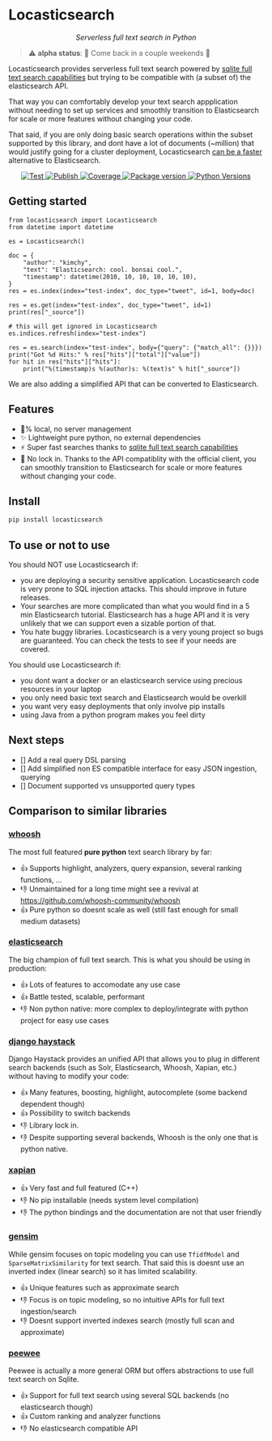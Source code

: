 # Locasticsearch

<p align="center">
    <em>Serverless full text search in Python</em>
</p>

> ⚠️ **alpha status**: 🚧 Come back in a couple weekends 🚧

Locasticsearch provides serverless full text search powered by [sqlite full text search capabilities](https://www.sqlite.org/fts5.html) but trying to be compatible with (a subset of) the elasticsearch API.

That way you can comfortably develop your text search appplication without needing to set up services and smoothly transition to Elasticsearch for scale or more features without changing your code.

That said, if you are only doing basic search operations within the subset supported by this library, and dont have a lot of documents (~million) that would justify going for a cluster deployment, Locasticsearch [can be a faster](benchmarks) alternative to Elasticsearch.

<p align="center">
<a href="https://github.com/elyase/locasticsearch/actions?query=workflow%3ATest" target="_blank">
    <img src="https://github.com/elyase/locasticsearch/workflows/Test/badge.svg" alt="Test">
</a>
<a href="https://github.com/elyase/locasticsearch/actions?query=workflow%3APublish" target="_blank">
    <img src="https://github.com/elyase/locasticsearch/workflows/Publish/badge.svg" alt="Publish">
</a>
<a href="https://codecov.io/gh/elyase/locasticsearch" target="_blank">
    <img src="https://img.shields.io/codecov/c/github/elyase/locasticsearch?color=%2334D058" alt="Coverage">
</a>
<a href="https://pypi.org/project/locasticsearch" target="_blank">
    <img src="https://img.shields.io/pypi/v/locasticsearch?color=%2334D058&label=pypi%20package" alt="Package version">
</a>
<a href="https://pypi.org/project/locasticsearch/" target="_blank">
    <img src="https://img.shields.io/pypi/pyversions/locasticsearch.svg" alt="Python Versions">
</a>
</p>


## Getting started

```
from locasticsearch import Locasticsearch
from datetime import datetime

es = Locasticsearch()

doc = {
    "author": "kimchy",
    "text": "Elasticsearch: cool. bonsai cool.",
    "timestamp": datetime(2010, 10, 10, 10, 10, 10),
}
res = es.index(index="test-index", doc_type="tweet", id=1, body=doc)

res = es.get(index="test-index", doc_type="tweet", id=1)
print(res["_source"])

# this will get ignored in Locasticsearch
es.indices.refresh(index="test-index")

res = es.search(index="test-index", body={"query": {"match_all": {}}})
print("Got %d Hits:" % res["hits"]["total"]["value"])
for hit in res["hits"]["hits"]:
    print("%(timestamp)s %(author)s: %(text)s" % hit["_source"])
```

We are also adding a simplified API that can be converted to Elasticsearch.

## Features

- 💯% local, no server management
- ✨ Lightweight pure python, no external dependencies
- ⚡ Super fast searches thanks to [sqlite full text search capabilities](https://www.sqlite.org/fts5.html)
- 🔗 No lock in. Thanks to the API compatiblity with the official client, you can smoothly transition to Elasticsearch for scale or more features without changing your code.

## Install

```bash
pip install locasticsearch
```

## To use or not to use

You should NOT use Locasticsearch if:

- you are deploying a security sensitive application. Locasticsearch code is very prone to SQL injection attacks. This should improve in future releases.
- Your searches are more complicated than what you would find in a 5 min Elasticsearch tutorial. Elasticsearch has a huge API and it is very unlikely that we can support even a sizable portion of that.
- You hate buggy libraries. Locasticsearch is a very young project so bugs are guaranteed. You can check the tests to see if your needs are covered. 

You should use Locasticsearch if:

- you dont want a docker or an elasticsearch service using precious resources in your laptop
- you only need basic text search and Elasticsearch would be overkill
- you want very easy deployments that only involve pip installs
- using Java from a python program makes you feel dirty


## Next steps

- [] Add a real query DSL parsing
- [] Add simplified non ES compatible interface for easy JSON ingestion, querying
- [] Document supported vs unsupported query types


## Comparison to similar libraries

### [whoosh](https://whoosh.readthedocs.io/en/latest/intro.html)

The most full featured **pure python** text search library by far:

- 👍 Supports highlight, analyzers, query expansion, several ranking functions, ...  
- 👎 Unmaintained for a long time might see a revival at https://github.com/whoosh-community/whoosh 
- 👍 Pure python so doesnt scale as well (still fast enough for small medium datasets) 

### [elasticsearch](https://www.elastic.co)

The big champion of full text search. This is what you should be using in production:

- 👍 Lots of features to accomodate any use case
- 👍 Battle tested, scalable, performant
- 👎 Non python native: more complex to deploy/integrate with python project for easy use cases


### [django haystack](https://django-haystack.readthedocs.io/en/master/)

Django Haystack provides an unified API that allows you to plug in different search backends (such as Solr, Elasticsearch, Whoosh, Xapian, etc.) without having to modify your code:

- 👍 Many features, boosting, highlight, autocomplete (some backend dependent though)
- 👍 Possibility to switch backends
- 👎 Library lock in.
- 👎 Despite supporting several backends, Whoosh is the only one that is python native.


### [xapian](https://xapian.org/docs/bindings/python/)

- 👍 Very fast and full featured (C++) 
- 👎 No pip installable (needs system level compilation)
- 👎 The python bindings and the documentation are not that user friendly


### [gensim](https://radimrehurek.com/gensim/)

While gensim focuses on topic modeling you can use `TfidfModel` and `SparseMatrixSimilarity` for text search. That said this is doesnt use an inverted index (linear search) so it has limited scalability.

- 👍 Unique features such as approximate search
- 👎 Focus is on topic modeling, so no intuitive APIs for full text ingestion/search
- 👎 Doesnt support inverted indexes search (mostly full scan and approximate)


### [peewee](http://docs.peewee-orm.com/en/latest/)

Peewee is actually a more general ORM but offers abstractions to use full text search on Sqlite.

- 👍 Support for full text search using several SQL backends (no elasticsearch though)
- 👍 Custom ranking and analyzer functions
- 👎 No elasticsearch compatible API


